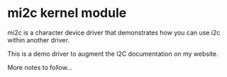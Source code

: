  mi2c kernel module
=======

mi2c is a character device driver that demonstrates how you can use i2c within
another driver.

This is a demo driver to augment the I2C documentation on my website.

More notes to follow...

